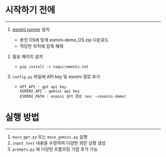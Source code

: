 # 시작하기 전에
---
1. [esmini runner](https://github.com/esmini/esmini/releases/tag/v2.46.3) 설치
   * 본인 OS에 맞게 esmini-demo_OS.zip 다운로드
   * 적당한 위치에 압축 해제
     
2. 필요 패키지 설치
   * `pip install -r requirements.txt`
     
3. `config.py` 파일에 API key 및 esmini 경로 추가
   * ```
     GPT_API : gpt api key
     GEMINI_API : gemini api key
     ESMINI_PATH : esmini 설치 경로 (ex: ~/esmini-demo)
     ```

# 실행 방법
---
1. `main_gpt.py` 또는 `main_gemini.py` 실행
2. `input_text` 내용을 수정하여 다양한 외란 상황 생성
3. `prompts.py` 에 다양한 프롬프팅 기법 추가 가능
